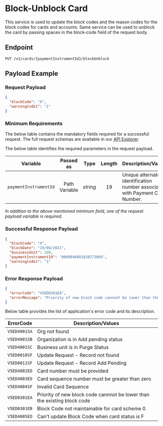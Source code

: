 # Block-Unblock Card

This service is used to update the block codes and the reason codes for the block codes for cards and accounts. Same service can be used to unblock the card by passing spaces in the block-code field of the request body.

## Endpoint

`PUT /v1/cards/{paymentInstrumentId}/blockUnblock`

## Payload Example

### Request Payload

```json
{
  "blockCode": "X",
  "warningCode1": "1"
}
```

### Minimum Requirements

The below table contains the mandatory fields required for a successful request. The full request schemas are available in our [API Explorer](../api/?type=put&path=/v1/cards/{paymentInstrumentId}/blockUnblock).

The below table identifies the required parameters in the request payload.

| Variable | Passed as | Type | Length | Description/Values |
| -------- | :-------: | :--: | :------------: | ------------------ |
| `paymentInstrumentId` | Path Variable | *string* | 19 | Unique alternate identification number associated with Payment Card Number. | 

*In addition to the above mentioned minimum field, one of the request payload variable is required.*

### Successful Response Payload

```json
{
  "blockCode": "X",
  "blockDate": "19/08/2021",
  "businessUnit": 100,
  "paymentInstrumentId": "0009846801010273605",
  "warningCode1": "1"
}
```

### Error Response Payload

```json
{
  "errorCode": "V5ED0301EA",
  "errorMessage": "Priority of new block code cannnot be lower than the existing block code"  
}
```

Below table provides the list of application's error code and its description.

| ErrorCode |  Description/Values |
| --------  | ------------------ |
| `V5ED4001SA` | Org not found |
| `V5ED4001SB` | Organization is in Add pending status |
| `V5ED4001SC` | Business unit is in Purge Status |
| `V5ED0010SF` | Update Request - Record not found |
| `V5ED0011SF` | Update Request - Record Add Pending |
| `V5ED4002ED` | Card number must be provided |
| `V5ED4003ED` | Card sequence number must be greater than zero |
| `V5ED4004SF` | Invalid Card Sequence |
| `V5ED0301EA` | Priority of new block code cannnot be lower than the existing block code |
| `V5ED0301EB` | Block Code not maintainable for card scheme 0 |
| `V5ED4005ED` | Can't update Block Code when card status is F |  